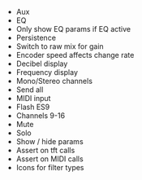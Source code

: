 - Aux
- EQ
- Only show EQ params if EQ active
- Persistence
- Switch to raw mix for gain
- Encoder speed affects change rate
- Decibel display
- Frequency display
- Mono/Stereo channels
- Send all
- MIDI input
- Flash ES9
- Channels 9-16
- Mute
- Solo
- Show / hide params
- Assert on tft calls
- Assert on MIDI calls
- Icons for filter types